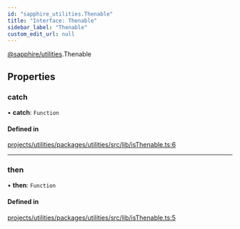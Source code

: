 ```yaml
---
id: "sapphire_utilities.Thenable"
title: "Interface: Thenable"
sidebar_label: "Thenable"
custom_edit_url: null
---
```


[@sapphire/utilities](../modules/sapphire_utilities).Thenable

## Properties

### catch

• **catch**: `Function`

#### Defined in

[projects/utilities/packages/utilities/src/lib/isThenable.ts:6](https://github.com/sapphiredev/utilities/blob/8a451b58/packages/utilities/src/lib/isThenable.ts#L6)

___

### then

• **then**: `Function`

#### Defined in

[projects/utilities/packages/utilities/src/lib/isThenable.ts:5](https://github.com/sapphiredev/utilities/blob/8a451b58/packages/utilities/src/lib/isThenable.ts#L5)
